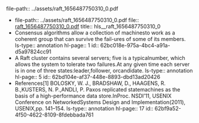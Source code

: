 file-path:: ../assets/raft_1656487750310_0.pdf

- file-path:: ../assets/raft_1656487750310_0.pdf
  file:: [raft_1656487750310_0.pdf](../assets/raft_1656487750310_0.pdf)
  title:: hls__raft_1656487750310_0
- Consensus algorithms allow a collection of machinesto work as a coherent group that can survive the fail-ures of some of its members.
  ls-type:: annotation
  hl-page:: 1
  id:: 62bc018e-975a-4bc4-a91a-d5a97824cc91
- A Raft cluster contains several servers; five is a typicalnumber, which allows the system to tolerate two failures.At any given time each server is in one of three states:leader,follower, orcandidate. 
  ls-type:: annotation
  hl-page:: 5
  id:: 62bd104e-af37-448e-8893-dbd13ad20426
- References[1] BOLOSKY, W. J., BRADSHAW, D., HAAGENS, R. B.,KUSTERS, N. P.,ANDLI, P.  Paxos replicated statemachines as the basis of a high-performance data store.InProc. NSDI’11, USENIX Conference on NetworkedSystems Design and Implementation(2011), USENIX,pp. 141–154.
  ls-type:: annotation
  hl-page:: 17
  id:: 62bf9a52-4f50-4622-8109-8fdebbada761